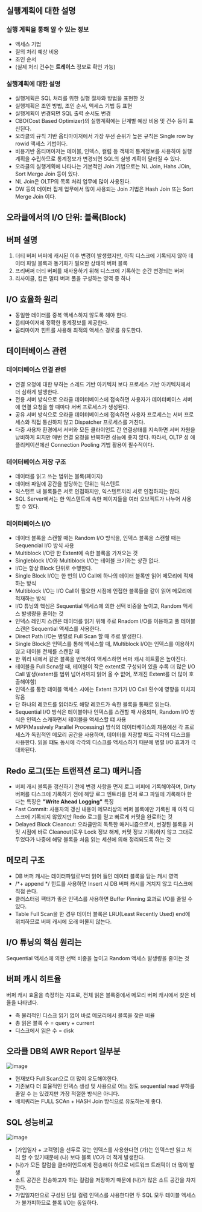 ## 실행계획에 대한 설명
### 실행 계획을 통해 알 수 있는 정보
- 액세스 기법
- 질의 처리 예상 비용
- 조인 순서
- (실제 처리 건수는 **트레이스** 정보로 확인 가능)
### 실행계획에 대한 설명
- 실행계획은 SQL 처리를 위한 실행 절차와 방법을 표현한 것
- 실행계획은 조인 방법, 조인 순서, 액세스 기법 등 표현
- 실행계획이 변경되면 SQL 출력 순서도 변경
- CBO(Cost Based Optimizer)의 실행계획에는 단계별 예상 비용 및 건수 등이 표신된다.
- 오라클의 규칙 기반 옵티마이저에서 가장 우선 순위가 높은 규칙은 Single row by rowid 액세스 기법이다.
- 비용기반 옵티머아저는 테이블, 인덱스, 컬럼 등 객체의 통계정보를 사용하여 실행계획을 수립하므로 통계정보가 변경되면 SQL의 실행 계획이 달라질 수 있다.
- 오라클의 실행계획에 나타나는 기본적인 Join 기법으로는 NL Join, Hahs JOin, Sort Merge Join 등이 있다.
- NL Join은 OLTP의 목록 처리 업무에 많이 사용된다.
- DW 등의 데이터 집계 업무에서 많이 사용되는 Join 기법은 Hash Join 또는 Sort Merge Join 이다.

## 오라클에서의 I/O 단위: 블록(Block)

## 버퍼 설명
1. 더티 버퍼
버퍼에 캐시된 이후 변경이 발생했지만, 아직 디스크에 기록되지 않아 데이터 파일 블록과 동기화가 필요한 상태의 버퍼 블록
2. 프리버퍼
더티 버퍼를 재사용하기 위해 디스크에 기록하는 순간 변경되는 버퍼
3. 리사이클, 킵은 멀티 버퍼 풀을 구성하는 영역 중 하나

## I/O 효율화 원리
- 동일한 데이터를 중복 액세스하지 않도록 해야 한다.
- 옵티마이저에 정확한 통계정보를 제공한다.
- 옵티마이저 힌트를 사용해 최적의 액세스 경로를 유도한다.

## 데이터베이스 관련
### 데이터베이스 연결 관련
- 연결 요청에 대한 부하는 스레드 기반 아키텍처 보다 프로세스 기반 아키텍처에서 더 심하게 발생한다.
- 전용 서버 방식으로 오라클 데이터베이스에 접속하면 사용자가 데이터베이스 서버에 연결 요청을 할 때마다 서버 프로세스가 생성된다.
- 공유 서버 방식으로 오라클 데이터베이스에 접속하면 사용자 프로세스는 서버 프로세스와 직접 통신하지 않고 Dispatcher 프로세스를 거친다.
- 다중 사용자 환경에서 서버와 모든 클라이언트 간 연결상태를 지속하면 서버 자원을 낭비하게 되지만 매번 연결 요청을 반복하면 성능에 좋지 않다. 따라서, OLTP 성 애플리케이션에선 Connection Pooling 기법 활용이 필수적이다.
### 데이터베이스 저장 구조
- 데이터를 읽고 쓰는 범위는 블록(페이지)
- 데이터 파일에 공간을 할당하는 단위는 익스텐트
- 익스턴트 내 블록들은 서로 인접하지만, 익스텐트끼리 서로 인접하지는 않다.
- SQL Server에서는 한 익스텐트에 속한 페이지들을 여러 오브젝트가 나누어 사용할 수 있다.
### 데이터베이스 I/O
- 데이터 블록을 스캔할 때는 Random I/O 방식을, 인덱스 블록을 스캔할 때는 Sequencial I/O 방식 사용
- Multiblock I/O란 한 Extent에 속한 블록을 가져오는 것
- Singleblock I/O와 Multiblock I/O는 테이블 크기와는 상관 없다.
- I/O는 항상 Block 단위로 수행한다.
- Single Block I/O는 한 번의 I/O Call에 하나의 데이터 블록만 읽어 메모리에 적재하는 방식
- Multiblock I/O는 I/O Call이 필요한 시점에 인접한 블록들을 같이 읽어 메모리에 적재하는 방식
- I/O 튜닝의 핵심은 Sequential 액세스에 의한 선택 비중을 높이고, Random 액세스 발생량을 줄이는 것 
- 인덱스 레인지 스캔은 데이터를 읽기 위해 주로 Rnadom I/O를 이용하고 풀 테이블 스캔은 Sequential 액세스를 사용한다.
- Direct Path I/O는 병렬로 Full Scan 할 때 주로 발생한다.
- Single Block은 인덱스를 통해 액세스할 때, Multiblock I/O는 인덱스를 이용하지 않고 테이블 전체를 스캔할 때
- 한 쿼리 내에서 같은 블록을 반복하여 액세스하면 버퍼 캐시 히트률은 높아진다.
- 테이블을 Full Scna할 때, 테이블이 작은 extent로 구성되어 있을 수록 더 많은 I/O Call 발생(extent를 범위 넘어서까지 읽어 올 수 없어, 쪼개진 Extent를 더 많이 호출해야함)
- 인덱스를 통한 테이블 액세스 시에는 Extent 크기가 I/O Call 횟수에 영향을 미치지 않음
- 단 하나의 레코드를 읽더라도 해당 레코드가 속한 블록을 통째로 읽는다.
- Sequential I/O 방식은 테이블이나 인덱스를 스캔할 때 사용되며, Random I/O 방식은 인덱스 스캐하면서 테이블을 액세스할 떄 사용
- MPP(Massively Parallel Processing) 방식의 데이터베이스의 제품에선 각 프로세스가 독립적인 메모리 공간을 사용하며, 데이터를 저장할 때도 각각의 디스크를 사용한다. 읽을 떄도 동시에 각각의 디스크를 액세스하기 때문에 병렬 I/O 효과가 극대화된다.

## Redo 로그(또는 트랜잭션 로그) 매커니즘
- 버퍼 캐시 블록을 갱신하기 전에 변경 사항을 먼저 로그 버퍼에 기록해야하며, Dirty 버퍼를 디스크에 기록하기 전에 해당 로그 엔트리를 먼저 로그 파일에 기록해야 한다는 특징은 **"Write Ahead Logging"** 특징
- Fast Commit: 사용자의 갱신 내용이 메모리상의 버퍼 블록에만 기록된 채 아직 디스크에 기록되지 않았지만 Redo 로그를 믿고 빠르게 커밋을 완료하는 것
- Delayed Block Cleanout: 오라클만의 독특한 매커니즘으로서, 변경된 블록을 커밋 시점에 바로 Cleanout(로우 Lock 정보 해제, 커밋 정보 기록)하지 않고 그대로 두었다가 나중에 해당 블록을 처음 읽는 세션에 의해 정리되도록 하는 것

## 메모리 구조
- DB 버퍼 캐시는 데이터파일로부터 읽어 들인 데이터 블록을 담는 캐시 영역
- /*+ append */ 힌트를 사용하면 Insert 시 DB 버퍼 캐시를 거치지 않고 디스크에 직접 쓴다.
- 클러스터링 팩터가 좋은 인덱스를 사용하면 Buffer Pinning 효과로 I/O를 줄일 수 있다.
- Table Full Scan을 한 경우 데이터 블록은 LRU(Least Recently Used) end에 위치하므로 버퍼 캐시에 오래 머물지 않는다.

## I/O 튜닝의 핵심 원리는 
Sequential 액세스에 의한 선택 비중을 높이고 Random 액세스 발생량을 줄이는 것

## 버퍼 캐시 히트율
버퍼 캐시 효율을 측정하는 지표로, 전체 읽은 블록중에서 메모리 버퍼 캐시에서 찾은 비율을 나타낸다.
- 즉 물리적인 디스크 읽기 없이 바로 메모리에서 블록을 찾은 비율
- 총 읽은 블록 수 = query + current
- 디스크에서 읽은 수 = disk

## 오라클 DB의 AWR Report 일부분
![image](https://github.com/user-attachments/assets/f4761ada-fc0b-4cfc-bd22-3172ecc5d414)
- 현재보다 Full Scan으로 더 많이 유도해야한다.
- 기존보다 더 효율적인 인덱스 생성 및 사용으로 어느 정도 sequential read 부하를 줄일 수 는 있겠지만 가장 적절한 방식은 아니다.
- 배치쿼리는 FULL SCAn + HASH Join 방식으로 유도하는게 좋다.

## SQL 성능비교
![image](https://github.com/user-attachments/assets/04dd07e0-ef0e-4b7e-b724-9d24053724e1)
- [가입일자 + 고객명]을 선두로 갖는 인덱스를 사용한다면 (가)는 인덱스만 읽고 처리 할 수 있기때문에 (나) 보다 블록 I/O가 더 적게 발생한다.
- (나)가 모든 칼럼을 클라이언트에게 전송해야 하므로 네트워크 트래픽이 더 많이 발생
- 소트 공간은 전송하고자 하는 컬럼을 저장하기 때문에 (나)가 많은 소트 공간을 차지한다.
- 가입일자만으로 구성된 단일 컬럼 인덱스를 사용한다면 두 SQL 모두 테이블 엑세스가 불가피하므로 블록 I/O는 동일하다.
